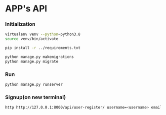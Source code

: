 # APP's API


### Initialization
```sh
virtualenv venv --python=python3.8
source venv/bin/activate

pip install -r ../requirements.txt

python manage.py makemigrations
python manage.py migrate

```
### Run
```sh
python manage.py runserver
```
### Signup(on new terminal)
```sh
http http://127.0.0.1:8000/api/user-register/ username=<username> email=<something@email.com> password=<password123>
```

